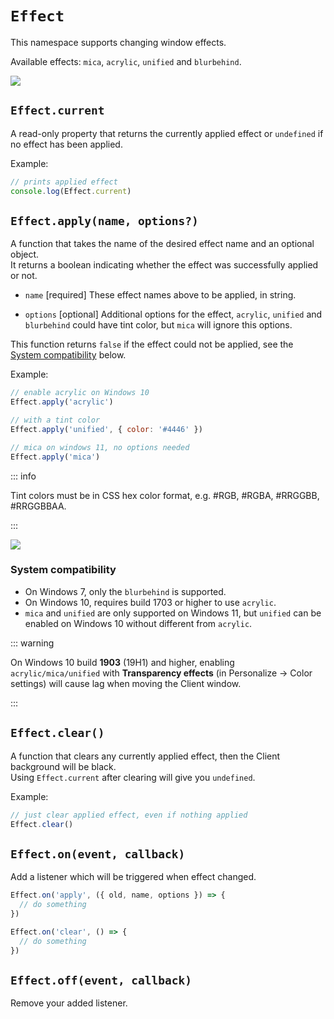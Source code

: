 # `Effect` <Badge type="tip" text="since v1.0" />

This namespace supports changing window effects.<br>

Available effects: `mica`, `acrylic`, `unified` and `blurbehind`.

![](https://user-images.githubusercontent.com/38210249/216951830-b3bb3ce3-7a5f-4e60-8a67-33d0bce799cf.png)

## `Effect.current`

A read-only property that returns the currently applied effect or `undefined` if
no effect has been applied.

Example:

```js
// prints applied effect
console.log(Effect.current)
```

## `Effect.apply(name, options?)`

A function that takes the name of the desired effect name and an optional
object.<br> It returns a boolean indicating whether the effect was successfully
applied or not.

- `name` [required] These effect names above to be applied, in string.

- `options` [optional] Additional options for the effect, `acrylic`, `unified`
  and `blurbehind` could have tint color, but `mica` will ignore this options.

This function returns `false` if the effect could not be applied, see the
[System compatibility](#system-compatibility) below.

Example:

```js
// enable acrylic on Windows 10
Effect.apply('acrylic')

// with a tint color
Effect.apply('unified', { color: '#4446' })

// mica on windows 11, no options needed
Effect.apply('mica')
```

::: info

Tint colors must be in CSS hex color format, e.g. #RGB, #RGBA, #RRGGBB,
#RRGGBBAA.

:::

![](https://user-images.githubusercontent.com/38210249/216951865-bb9c6676-58ec-4c81-ad96-67e94e91ac22.png)

### System compatibility

<!-- - These effects are currently supported only Windows 7+. -->

- On Windows 7, only the `blurbehind` is supported.
- On Windows 10, requires build 1703 or higher to use `acrylic`.
- `mica` and `unified` are only supported on Windows 11, but `unified` can be
  enabled on Windows 10 without different from `acrylic`.

::: warning

On Windows 10 build **1903** (19H1) and higher, enabling `acrylic/mica/unified` with
**Transparency effects** (in Personalize -> Color settings) will cause lag when
moving the Client window.

:::

## `Effect.clear()`

A function that clears any currently applied effect, then the Client background
will be black.<br> Using `Effect.current` after clearing will give you
`undefined`.

Example:

```js
// just clear applied effect, even if nothing applied
Effect.clear()
```

## `Effect.on(event, callback)`

Add a listener which will be triggered when effect changed.

```js
Effect.on('apply', ({ old, name, options }) => {
  // do something
})

Effect.on('clear', () => {
  // do something
})
```

## `Effect.off(event, callback)`

Remove your added listener.
